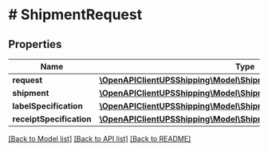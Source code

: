 # # ShipmentRequest

## Properties

Name | Type | Description | Notes
------------ | ------------- | ------------- | -------------
**request** | [**\OpenAPIClientUPSShipping\Model\ShipmentRequestRequest**](ShipmentRequestRequest.md) |  |
**shipment** | [**\OpenAPIClientUPSShipping\Model\ShipmentRequestShipment**](ShipmentRequestShipment.md) |  |
**labelSpecification** | [**\OpenAPIClientUPSShipping\Model\ShipmentRequestLabelSpecification**](ShipmentRequestLabelSpecification.md) |  | [optional]
**receiptSpecification** | [**\OpenAPIClientUPSShipping\Model\ShipmentRequestReceiptSpecification**](ShipmentRequestReceiptSpecification.md) |  | [optional]

[[Back to Model list]](../../README.md#models) [[Back to API list]](../../README.md#endpoints) [[Back to README]](../../README.md)
